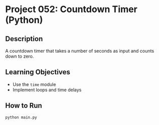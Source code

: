 # Project 052: Countdown Timer (Python)

## Description
A countdown timer that takes a number of seconds as input and counts down to zero.

## Learning Objectives
- Use the `time` module
- Implement loops and time delays

## How to Run
```
python main.py
```
